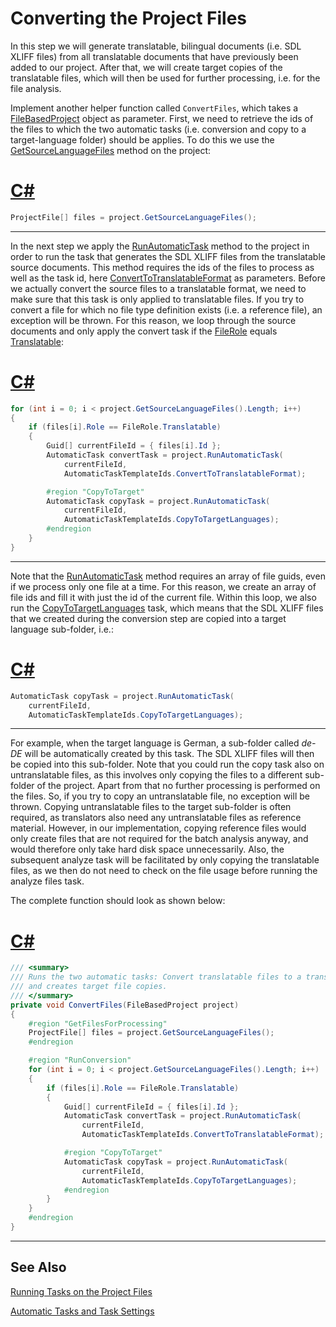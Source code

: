 Converting the Project Files
==

In this step we will generate translatable, bilingual documents (i.e. SDL XLIFF files) from all translatable documents that have previously been added to our project. After that, we will create target copies of the translatable files, which will then be used for further processing, i.e. for the file analysis.

Implement another helper function called ```ConvertFiles```, which takes a [FileBasedProject](../../api/projectautomation/Sdl.ProjectAutomation.FileBased.FileBasedProject.yml) object as parameter. First, we need to retrieve the ids of the files to which the two automatic tasks (i.e. conversion and copy to a target-language folder) should be applies. To do this we use the [GetSourceLanguageFiles](../../api/projectautomation/Sdl.ProjectAutomation.FileBased.FileBasedProject.yml#Sdl_ProjectAutomation_FileBased_FileBasedProject_GetSourceLanguageFiles) method on the project:

# [C#](#tab/tabid-1)
```cs
ProjectFile[] files = project.GetSourceLanguageFiles();
```
***

In the next step we apply the [RunAutomaticTask](../../api/projectautomation/Sdl.ProjectAutomation.FileBased.FileBasedProject.yml#Sdl_ProjectAutomation_FileBased_FileBasedProject_RunAutomaticTask_System_Guid___System_String_) method to the project in order to run the task that generates the SDL XLIFF files from the translatable source documents. This method requires the ids of the files to process as well as the task id, here [ConvertToTranslatableFormat](../../api/projectautomation/Sdl.ProjectAutomation.Core.AutomaticTaskTemplateIds.yml#Sdl_ProjectAutomation_Core_AutomaticTaskTemplateIds_ConvertToTranslatableFormat) as parameters. Before we actually convert the source files to a translatable format, we need to make sure that this task is only applied to translatable files. If you try to convert a file for which no file type definition exists (i.e. a reference file), an exception will be thrown. For this reason, we loop through the source documents and only apply the convert task if the [FileRole](../../api/projectautomation/Sdl.ProjectAutomation.Core.FileRole.yml) equals [Translatable](../../api/projectautomation/Sdl.ProjectAutomation.Core.FileRole.yml#fields):

# [C#](#tab/tabid-2)
```cs
for (int i = 0; i < project.GetSourceLanguageFiles().Length; i++)
{
    if (files[i].Role == FileRole.Translatable)
    {
        Guid[] currentFileId = { files[i].Id };
        AutomaticTask convertTask = project.RunAutomaticTask(
            currentFileId,
            AutomaticTaskTemplateIds.ConvertToTranslatableFormat);

        #region "CopyToTarget"
        AutomaticTask copyTask = project.RunAutomaticTask(
            currentFileId,
            AutomaticTaskTemplateIds.CopyToTargetLanguages);
        #endregion
    }
}
```
***

Note that the [RunAutomaticTask](../../api/projectautomation/Sdl.ProjectAutomation.FileBased.FileBasedProject.yml#Sdl_ProjectAutomation_FileBased_FileBasedProject_RunAutomaticTask_System_Guid___System_String_) method requires an array of file guids, even if we process only one file at a time. For this reason, we create an array of file ids and fill it with just the id of the current file. Within this loop, we also run the [CopyToTargetLanguages](../../api/projectautomation/Sdl.ProjectAutomation.Core.AutomaticTaskTemplateIds.yml#Sdl_ProjectAutomation_Core_AutomaticTaskTemplateIds_CopyToTargetLanguages) task, which means that the SDL XLIFF files that we created during the conversion step are copied into a target language sub-folder, i.e.:

# [C#](#tab/tabid-3)
```cs
AutomaticTask copyTask = project.RunAutomaticTask(
    currentFileId,
    AutomaticTaskTemplateIds.CopyToTargetLanguages);
```
***

For example, when the target language is German, a sub-folder called *de-DE* will be automatically created by this task. The SDL XLIFF files will then be copied into this sub-folder. Note that you could run the copy task also on untranslatable files, as this involves only copying the files to a different sub-folder of the project. Apart from that no further processing is performed on the files. So, if you try to copy an untranslatable file, no exception will be thrown. Copying untranslatable files to the target sub-folder is often required, as translators also need any untranslatable files as reference material. However, in our implementation, copying reference files would only create files that are not required for the batch analysis anyway, and would therefore only take hard disk space unnecessarily. Also, the subsequent analyze task will be facilitated by only copying the translatable files, as we then do not need to check on the file usage before running the analyze files task.

The complete function should look as shown below:

# [C#](#tab/tabid-4)
```cs
/// <summary>
/// Runs the two automatic tasks: Convert translatable files to a translatable format (i.e. SDL XLIFF)
/// and creates target file copies.
/// </summary> 
private void ConvertFiles(FileBasedProject project)
{
    #region "GetFilesForProcessing"
    ProjectFile[] files = project.GetSourceLanguageFiles();
    #endregion

    #region "RunConversion"
    for (int i = 0; i < project.GetSourceLanguageFiles().Length; i++)
    {
        if (files[i].Role == FileRole.Translatable)
        {
            Guid[] currentFileId = { files[i].Id };
            AutomaticTask convertTask = project.RunAutomaticTask(
                currentFileId,
                AutomaticTaskTemplateIds.ConvertToTranslatableFormat);

            #region "CopyToTarget"
            AutomaticTask copyTask = project.RunAutomaticTask(
                currentFileId,
                AutomaticTaskTemplateIds.CopyToTargetLanguages);
            #endregion
        }
    }
    #endregion
}
```
***

See Also
--

[Running Tasks on the Project Files](running_tasks_on_project_files.md)

[Automatic Tasks and Task Settings](automatic_tasks_and_task_settings.md)